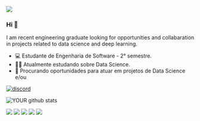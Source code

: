 

<img src="https://github.com/pr2tik1/pr2tik1/blob/master/IMAGE-NAME">

### Hi 👋
I am recent engineering graduate looking for opportunities and collabaration in projects related to data science and deep learning.
- 💻 Estudante de Engenharia de Software - 2° semestre.
- 👩‍💻 Atualmente estudando sobre Data Science.
- 🤝 Procurando oportunidades para atuar em projetos de Data Science e/ou

[![discord](https://img.shields.io/badge/contact-me-blue?logo=discord&logoColor=white)](https://discordapp.com/users/177131156028784640)

![YOUR github stats](https://github-readme-stats.vercel.app/api?username=neverbecruel)

[<img src="https://img.shields.io/badge/twitter-%231DA1F2.svg?&style=for-the-badge&logo=twitter&logoColor=white" />](https://twitter.com/httpxdoc) [<img src="https://img.shields.io/badge/discord&style=for-the-badge&logo=medium&logoColor=white" />](https://medium.com/USERNAME)  [<img src="https://img.shields.io/badge/linkedin-%230077B5.svg?&style=for-the-badge&logo=linkedin&logoColor=white" />](https://www.linkedin.com/in/neverbecruel/) [<img src = "https://img.shields.io/badge/instagram-%23E4405F.svg?&style=for-the-badge&logo=instagram&logoColor=white">](https://www.instagram.com/oieusouojaoo/) [<img src = "https://img.shields.io/badge/facebook-%231877F2.svg?&style=for-the-badge&logo=facebook&logoColor=white">](https://www.facebook.com/profile.php?id=100006990286257)
          
